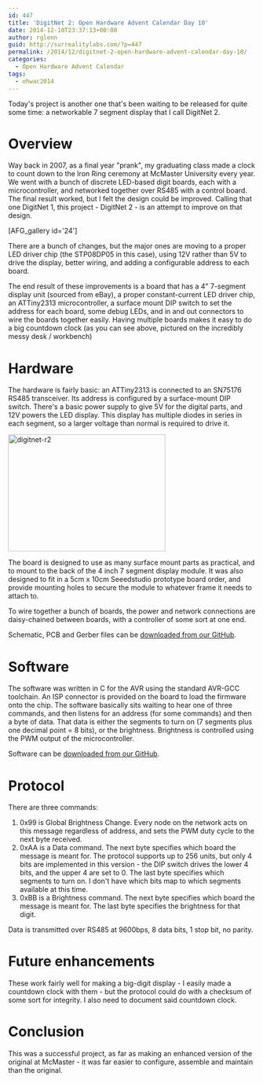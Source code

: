```yaml
---
id: 447
title: 'DigitNet 2: Open Hardware Advent Calendar Day 10'
date: 2014-12-10T23:37:13+00:00
author: rglenn
guid: http://surrealitylabs.com/?p=447
permalink: /2014/12/digitnet-2-open-hardware-advent-calendar-day-10/
categories:
  - Open Hardware Advent Calendar
tags:
  - ohwac2014
---
```

Today's project is another one that's been waiting to be released for quite some time: a networkable 7 segment display that I call DigitNet 2.

<h1>Overview</h1>
Way back in 2007, as a final year "prank", my graduating class made a clock to count down to the Iron Ring ceremony at McMaster University every year. We went with a bunch of discrete LED-based digit boards, each with a microcontroller, and networked together over RS485 with a control board. The final result worked, but I felt the design could be improved. Calling that one DigitNet 1, this project - DigitNet 2 - is an attempt to improve on that design.

[AFG_gallery id='24']

There are a bunch of changes, but the major ones are moving to a proper LED driver chip (the STP08DP05 in this case), using 12V rather than 5V to drive the display, better wiring, and adding a configurable address to each board.

The end result of these improvements is a board that has a 4" 7-segment display unit (sourced from eBay), a proper constant-current LED driver chip, an ATTiny2313 microcontroller, a surface mount DIP switch to set the address for each board, some debug LEDs, and in and out connectors to wire the boards together easily. Having multiple boards makes it easy to do a big countdown clock (as you can see above, pictured on the incredibly messy desk / workbench)

<h1>Hardware</h1>
The hardware is fairly basic: an ATTiny2313 is connected to an SN75176 RS485 transceiver. Its address is configured by a surface-mount DIP switch. There's a basic power supply to give 5V for the digital parts, and 12V powers the LED display. This display has multiple diodes in series in each segment, so a larger voltage than normal is required to drive it.

<a href="http://www.flickr.com/photos/61091961@N06/15375429903/" title="digitnet-r2" rel="lightbox"><img src="http://farm8.staticflickr.com/7498/15375429903_23625ccdf7_n.jpg" width="320" height="238" alt="digitnet-r2" title="digitnet-r2" class="aligncenter"></a>

The board is designed to use as many surface mount parts as practical, and to mount to the back of the 4 inch 7 segment display module. It was also designed to fit in a 5cm x 10cm Seeedstudio prototype board order, and provide mounting holes to secure the module to whatever frame it needs to attach to.

To wire together a bunch of boards, the power and network connections are daisy-chained between boards, with a controller of some sort at one end.

Schematic, PCB and Gerber files can be <a href="https://github.com/SurrealityLabs/DigitNet2" target="_blank">downloaded from our GitHub</a>.

<h1>Software</h1>
The software was written in C for the AVR using the standard AVR-GCC toolchain. An ISP connector is provided on the board to load the firmware onto the chip. The software basically sits waiting to hear one of three commands, and then listens for an address (for some commands) and then a byte of data. That data is either the segments to turn on (7 segments plus one decimal point = 8 bits), or the brightness. Brightness is controlled using the PWM output of the microcontroller.

Software can be <a href="https://github.com/SurrealityLabs/DigitNet2" target="_blank">downloaded from our GitHub</a>.

<h1>Protocol</h1>
There are three commands:<ol>
	<li>0x99 is Global Brightness Change. Every node on the network acts on this message regardless of address, and sets the PWM duty cycle to the next byte received.</li>
	<li>0xAA is a Data command. The next byte specifies which board the message is meant for. The protocol supports up to 256 units, but only 4 bits are implemented in this version - the DIP switch drives the lower 4 bits, and the upper 4 are set to 0. The last byte specifies which segments to turn on. I don't have which bits map to which segments available at this time.</li>
	<li>0xBB is a Brightness command. The next byte specifies which board the message is meant for. The last byte specifies the brightness for that digit.</li>
</ol>

Data is transmitted over RS485 at 9600bps, 8 data bits, 1 stop bit, no parity.

<h1>Future enhancements</h1>
These work fairly well for making a big-digit display - I easily made a countdown clock with them - but the protocol could do with a checksum of some sort for integrity. I also need to document said countdown clock.

<h1>Conclusion</h1>
This was a successful project, as far as making an enhanced version of the original at McMaster - it was far easier to configure, assemble and maintain than the original. 